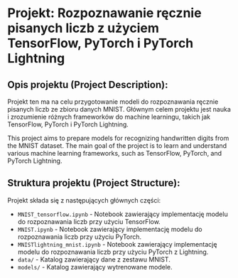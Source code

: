 # Projekt: Rozpoznawanie ręcznie pisanych liczb z użyciem TensorFlow, PyTorch i PyTorch Lightning

## Opis projektu (Project Description):

Projekt ten ma na celu przygotowanie modeli do rozpoznawania ręcznie pisanych liczb ze zbioru danych MNIST. Głównym celem projektu jest nauka i zrozumienie różnych frameworków do machine learningu, takich jak TensorFlow, PyTorch i PyTorch Lightning.

This project aims to prepare models for recognizing handwritten digits from the MNIST dataset. The main goal of the project is to learn and understand various machine learning frameworks, such as TensorFlow, PyTorch, and PyTorch Lightning.

## Struktura projektu (Project Structure):

Projekt składa się z następujących głównych części:

- `MNIST_tensorflow.ipynb` - Notebook zawierający implementację modelu do rozpoznawania liczb przy użyciu TensorFlow.
- `MNIST.ipynb` - Notebook zawierający implementację modelu do rozpoznawania liczb przy użyciu PyTorch.
- `MNISTlightning_mnist.ipynb` - Notebook zawierający implementację modelu do rozpoznawania liczb przy użyciu PyTorch z Lightning.
- `data/` - Katalog zawierający dane z zestawu MNIST.
- `models/` - Katalog zawierający wytrenowane modele.
